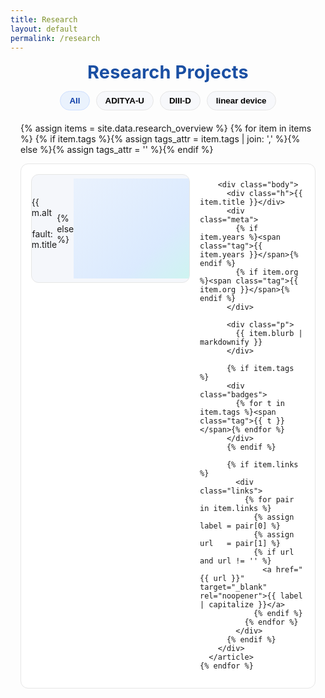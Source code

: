 ```yaml
---
title: Research
layout: default
permalink: /research
---
```


<style>
:root{ --page-w:1100px; --ink:#0d3ea9; --ink-2:#1a4fa3; --muted:#6b7280; --card:#fff; --ring:#e6e6e6; }
.projects-wrap{max-width:var(--page-w);margin:0 auto;padding:0 1rem 2rem}
.projects-title{text-align:center;font-weight:700;letter-spacing:.2px;margin:.2rem 0 1.2rem;
  font-size:clamp(1.8rem,2.6vw,2.2rem);color:var(--ink-2)}
.projects-sub{color:var(--muted);text-align:center;margin:-.4rem auto 1.2rem;max-width:860px}

/* filters */
.filters{display:flex;gap:10px;flex-wrap:wrap;justify-content:center;margin:10px 0 20px}
.filter-btn{border:1px solid var(--ring);background:#f7f8fb;border-radius:999px;padding:7px 14px;
  font-weight:600;cursor:pointer;transition:background .2s,border-color .2s,color .2s}
.filter-btn:focus{outline:2px solid #cfe0ff;outline-offset:2px}
.filter-btn.active{background:#eaf2fd;color:#0d3ea9;border-color:#cfe0ff}

/* list */
.list{display:flex;flex-direction:column;gap:14px}

/* CARD: switch to block flow so image can float and text wraps */
.card{
  display:block;
  background:var(--card);
  border:1px solid var(--ring);
  border-radius:12px;
  overflow:hidden;
  transition:box-shadow .2s,transform .1s;
  padding:12px 14px 14px; /* give room since no flex gutters */
  position:relative;
}
.card:hover{box-shadow:0 8px 24px rgba(13,62,169,.12);transform:translateY(-1px)}
/* clearfix for the float */
.card::after{content:"";display:table;clear:both}

/* THUMBNAIL: float left, keep full image (no crop), allow natural aspect ratio */
.thumb-wrap{
  float:left;
  /* keep it reasonably sized while preserving the image’s own aspect ratio */
  inline-size:clamp(240px, 42%, 420px);
  margin:4px 16px 10px 2px;
  background:#f5f7fb;
  border-radius:10px;
  overflow:hidden; /* just for rounded corners, not cropping aspect */
  /* optional nicer wrap curve */
  shape-outside: inset(0 round 12px);
}
.thumb{
  display:block;
  width:100%;
  height:auto;          /* <- preserve orientation/ratio */
  object-fit:contain;   /* <- never crop */
  border-radius:0;
  clip-path:none;
  background:#f5f7fb;
}
.thumb.contain{object-fit:contain} /* keep your opt-in path working */
.thumb-fallback{width:100%;aspect-ratio:16/9;min-height:160px;background:linear-gradient(135deg,#eaf2fd,#dbeafe 60%,#c7f9e9)}

/* TEXT column becomes normal flow content that wraps around the floated image */
.body{min-width:0}
.h{margin:0 0 6px;font-weight:700;color:#0d3ea9;font-size:1.08rem;line-height:1.25}
.meta{display:flex;gap:10px;flex-wrap:wrap;margin:0 0 8px;color:var(--muted);font-size:.92rem}
.tag{border:1px solid var(--ring);border-radius:999px;padding:2px 8px;font-size:.82rem;background:#fff}
.p{color:#222;line-height:1.6;margin:0}
.badges{display:flex;gap:6px;flex-wrap:wrap;margin:10px 0 0}
.links{display:flex;gap:12px;margin-top:10px;flex-wrap:wrap}
.links a{color:#0d3ea9;text-decoration:underline;white-space:nowrap}

/* responsive: on narrow screens remove float so image stacks above text */
@media (max-width:640px){
  .thumb-wrap{
    float:none;
    inline-size:100%;
    margin:0 0 10px 0;
  }
  .card{padding:12px 12px 14px}
}
  /* Cap tall figures so a single item can't tower over the text */
.thumb-wrap{
  /* previous rules kept */
  max-height: 420px;                 /* cap the float’s height */
  display: flex; align-items: center; justify-content: center; /* center image in box */
}

/* Make the image fit inside the capped box without cropping */
.thumb{
  width: auto; height: auto;         /* use natural aspect */
  max-width: 100%; max-height: 100%; /* shrink to fit the box */
  object-fit: contain;               /* guarantees no crop */
  aspect-ratio: auto;                /* ignore any inherited ratios */
}

/* Optional: if the oversized one is an SVG, enforce the same fit */
.thumb[src$=".svg"]{
  width: auto; height: auto;
  max-width: 100%; max-height: 100%;
}
/* Justified text with smart hyphenation */
.p{
  color:#222; line-height:1.6; margin:0;
  text-align:justify; text-justify:inter-word;
  hyphens:auto; -webkit-hyphens:auto; -ms-hyphens:auto;
}

/* Give thumbnails a subtle box look */
.thumb-wrap{
  float:left;
  inline-size:clamp(240px, 42%, 420px);
  margin:4px 16px 10px 2px;
  background:#f5f7fb;
  border:1px solid var(--ring);
  border-radius:12px;
  overflow:hidden;
  shape-outside: inset(0 round 12px);
  max-height:420px;
  display:flex; align-items:center; justify-content:center;
  padding:6px; /* slight inner breathing room */
}

/* Make image fit inside the capped box without cropping */
.thumb{
  width:auto; height:auto;
  max-width:100%; max-height:100%;
  object-fit:contain; aspect-ratio:auto;
}

/* --- LANDSCAPE MODE: wide figures => horizontal, neatly aligned --- */
.card.is-landscape{
  /* switch from float-wrapping to a tidy two-column layout */
  display:grid;
  grid-template-columns: minmax(260px, 42%) 1fr;
  column-gap:18px;
  align-items:center; /* vertically center image vs text */
  padding:14px 16px 16px; /* a touch more room when gridded */
}
.card.is-landscape .thumb-wrap{
  float:none; /* stop wrapping */
  inline-size:auto;
  margin:0;           /* let grid gap handle spacing */
  max-height:320px;   /* slightly shorter for wide banners */
  padding:8px;        /* keep the framed look */
}
.card.is-landscape .body{min-width:0}

/* Mobile: stack again */
@media (max-width:640px){
  .card.is-landscape{display:block}
  .card.is-landscape .thumb-wrap{
    float:none; inline-size:100%; margin:0 0 10px 0; max-height:360px;
  }
}

</style>

<div class="projects-wrap">
  <h1 class="projects-title">Research Projects</h1>
  <p class="projects-sub">
  </p>

  <!-- Filters -->
  <div class="filters" id="filters" role="tablist" aria-label="Project filters">
    <button class="filter-btn active" data-tag="all" role="tab" aria-selected="true">All</button>
    <button class="filter-btn" data-tag="ADITYA-U" role="tab" aria-selected="false">ADITYA-U</button>
    <button class="filter-btn" data-tag="DIII-D" role="tab" aria-selected="false">DIII-D</button>
    <button class="filter-btn" data-tag="linear device" role="tab" aria-selected="false">linear device</button>
  </div>

  <!-- List -->
  <div class="list" id="list">
    {% assign items = site.data.research_overview %}
    {% for item in items %}
      {% if item.tags %}{% assign tags_attr = item.tags | join: ',' %}{% else %}{% assign tags_attr = '' %}{% endif %}
      <article class="card" data-tags="{{ tags_attr }}">
        <div class="thumb-wrap">
          {% if item.image and item.image != '' %}
            <img class="thumb {% if item.image_fit == 'contain' %}contain{% endif %}"
                 src="{{ item.image | relative_url }}"
                 alt="{{ item.alt | default: item.title }}"
                 loading="lazy">
          {% else %}
            <div class="thumb-fallback" aria-hidden="true"></div>
          {% endif %}
        </div>

        <div class="body">
          <div class="h">{{ item.title }}</div>
          <div class="meta">
            {% if item.years %}<span class="tag">{{ item.years }}</span>{% endif %}
            {% if item.org %}<span class="tag">{{ item.org }}</span>{% endif %}
          </div>

          <div class="p">
            {{ item.blurb | markdownify }}
          </div>

          {% if item.tags %}
          <div class="badges">
            {% for t in item.tags %}<span class="tag">{{ t }}</span>{% endfor %}
          </div>
          {% endif %}

          {% if item.links %}
            <div class="links">
              {% for pair in item.links %}
                {% assign label = pair[0] %}
                {% assign url   = pair[1] %}
                {% if url and url != '' %}
                  <a href="{{ url }}" target="_blank" rel="noopener">{{ label | capitalize }}</a>
                {% endif %}
              {% endfor %}
            </div>
          {% endif %}
        </div>
      </article>
    {% endfor %}
  </div>
</div>

<script defer src="https://cdn.jsdelivr.net/npm/mathjax@3/es5/tex-mml-chtml.js"></script>

<script>
/* Tag filter (comma-separated data-tags on cards) */
(function() {
  const btns = Array.from(document.querySelectorAll('.filter-btn'));
  const cards = Array.from(document.querySelectorAll('.card'));
  const tagsOf = el => (el.getAttribute('data-tags')||'')
                        .split(',')
                        .map(s=>s.trim())
                        .filter(Boolean);

  function setActive(btn){
    btns.forEach(b=>{
      const on = b===btn;
      b.classList.toggle('active', on);
      b.setAttribute('aria-selected', on ? 'true' : 'false');
    });
  }
  function apply(tag){
    cards.forEach(c => {
      const have = tagsOf(c);
      c.style.display = (tag==='all' || have.includes(tag)) ? '' : 'none';
    });
  }
  btns.forEach(btn=>{
    btn.addEventListener('click', ()=>{ setActive(btn); apply(btn.dataset.tag); });
    btn.addEventListener('keydown', e=>{ if(e.key==='Enter'||e.key===' '){ e.preventDefault(); btn.click(); }});
  });
})();
</script>
